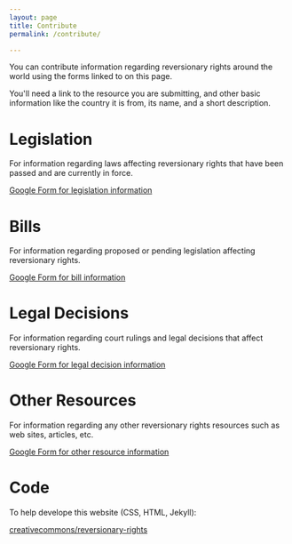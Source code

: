 ```yaml
---
layout: page
title: Contribute
permalink: /contribute/

---
```


You can contribute information regarding reversionary rights around the world
using the forms linked to on this page.

You'll need a link to the resource you are submitting, and other basic information like the country it is from, its name, and a short description.

Legislation
===========

For information regarding laws affecting reversionary rights that have been passed and are currently in force.

[Google Form for legislation information](https://docs.google.com/forms/d/e/1FAIpQLScEDf_VZhVuq-QRQCI4sJXObScBFIwoGJxmDcbZI9wImeGH0Q/viewform?usp=sf_link)

Bills
=====

For information regarding proposed or pending legislation affecting reversionary rights.

[Google Form for bill information](https://docs.google.com/forms/d/e/1FAIpQLSeM4_UtKeHT73XICbXrZAHB5bcSSkwLZjeIKfYdvHK6rnaiew/viewform?usp=sf_link)

Legal Decisions
===============

For information regarding court rulings and legal decisions that affect reversionary rights.

[Google Form for legal decision information](https://docs.google.com/forms/d/e/1FAIpQLScgCzuAX1jJ8U2X6d_-_Xoa2Nl92lYjvBo2FVHACQ7NHMLKiQ/viewform?usp=sf_link)

Other Resources
===============

For information regarding any other reversionary rights resources such as web sites, articles, etc.

[Google Form for other resource information](https://docs.google.com/forms/d/e/1FAIpQLSd1-ZnxC_YfAo8awSv2u276zppMwXcRFvBurvY0d373Yf6GBA/viewform?usp=sf_link)


Code
====

To help develope this website (CSS, HTML, Jekyll):

[creativecommons/reversionary-rights](https://github.com/creativecommons/reversionary-rights)
